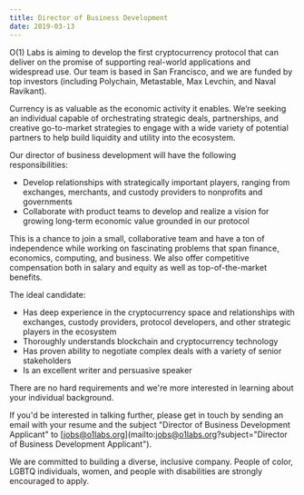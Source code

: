 ```yaml
---
title: Director of Business Development
date: 2019-03-13
---
```


O(1) Labs is aiming to develop the first cryptocurrency protocol that can deliver on the promise of supporting real-world applications and widespread use. Our team is based in San Francisco, and we are funded by top investors (including Polychain, Metastable, Max Levchin, and Naval Ravikant).

Currency is as valuable as the economic activity it enables. We’re seeking an individual capable of orchestrating strategic deals, partnerships, and creative go-to-market strategies to engage with a wide variety of potential partners to help build liquidity and utility into the ecosystem. 

Our director of business development will have the following responsibilities:

* Develop relationships with strategically important players, ranging from exchanges, merchants, and custody providers to nonprofits and governments
* Collaborate with product teams to develop and realize a vision for growing long-term economic value grounded in our protocol

This is a chance to join a small, collaborative team and have a ton of independence while working on fascinating problems that span finance, economics, computing, and business. We also offer competitive compensation both in salary and equity as well as top-of-the-market benefits.

The ideal candidate:

* Has deep experience in the cryptocurrency space and relationships with exchanges, custody providers, protocol developers, and other strategic players in the ecosystem
* Thoroughly understands blockchain and cryptocurrency technology
* Has proven ability to negotiate complex deals with a variety of senior stakeholders 
* Is an excellent writer and persuasive speaker

There are no hard requirements and we're more interested in learning about your individual background.

If you'd be interested in talking further, please get in touch by sending an email with your resume and the subject "Director of Business Development Applicant" to [jobs@o1labs.org](mailto:jobs@o1labs.org?subject="Director of Business Development Applicant").

We are committed to building a diverse, inclusive company. People of color, LGBTQ individuals, women, and people with disabilities are strongly encouraged to apply.